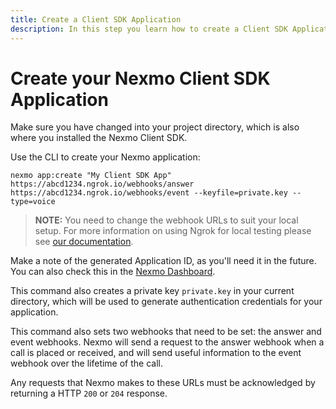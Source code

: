 ```yaml
---
title: Create a Client SDK Application
description: In this step you learn how to create a Client SDK Application.
---
```


# Create your Nexmo Client SDK Application

Make sure you have changed into your project directory, which is also where you installed the Nexmo Client SDK.

Use the CLI to create your Nexmo application:

``` shell
nexmo app:create "My Client SDK App" https://abcd1234.ngrok.io/webhooks/answer https://abcd1234.ngrok.io/webhooks/event --keyfile=private.key --type=voice
```

> **NOTE:** You need to change the webhook URLs to suit your local setup. For more information on using Ngrok for local testing please see [our documentation](/concepts/guides/webhooks#using-ngrok-for-local-development).

Make a note of the generated Application ID, as you'll need it in the future. You can also check this in the [Nexmo Dashboard](https://dashboard.nexmo.com).

This command also creates a private key `private.key` in your current directory, which will be used to generate authentication credentials for your application.

This command also sets two webhooks that need to be set: the answer and event webhooks. Nexmo will send a request to the answer webhook when a call is placed or received, and will send useful information to the event webhook over the lifetime of the call.

Any requests that Nexmo makes to these URLs must be acknowledged by returning a HTTP `200` or `204` response.
